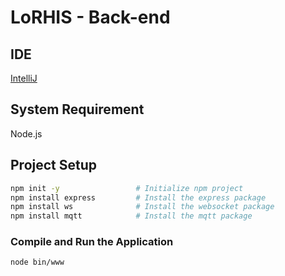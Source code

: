 # LoRHIS - Back-end
## IDE
[IntelliJ]([https://code.visualstudio.com/](https://www.jetbrains.com/idea/))

## System Requirement
Node.js

## Project Setup

```sh
npm init -y                 # Initialize npm project
npm install express         # Install the express package
npm install ws              # Install the websocket package
npm install mqtt            # Install the mqtt package
```

### Compile and Run the Application

```sh
node bin/www
```
